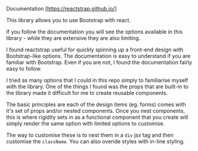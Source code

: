 Documentation [https://reactstrap.github.io/]

This library allows you to use Bootstrap with react.

If you follow the documentation you will see the options available in this library - while they are extensive they are also limiting.

I found reactstrap useful for quickly spinning up a front-end design with Bootstrap-like options. The documentation is easy to understand if you are familiar with Bootstrap. Even if you are not, I found the documentation fairly easy to follow.

I tried as many options that I could in this repo simply to familiarise myself with the library. One of the things I found was the props that are built-in to the library made it difficult for me to create reusable components. 

The basic principles are each of the design items (eg. forms) comes with it's set of props and/or nested components. Once you nest components, this is where rigidity sets in as a functional component that you create will simply render the same option with limited options to customise.

The way to customise these is to nest them in a ```div``` jsx tag and then customise the ```className```. You can also overide styles with in-line styling.